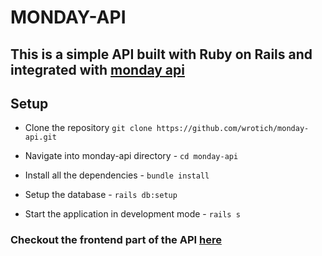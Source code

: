 # MONDAY-API
## This is a simple API built with Ruby on Rails and integrated with [monday api]()

## Setup
- Clone the repository
`git clone https://github.com/wrotich/monday-api.git`

- Navigate into monday-api directory - `cd monday-api`

- Install all the dependencies - `bundle install`

- Setup the database - `rails db:setup`

- Start the application in development mode - `rails s`

### Checkout the frontend part of the API [here](https://github.com/wrotich/monday-client)
